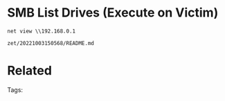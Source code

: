 # SMB List Drives (Execute on Victim)
```
net view \\192.168.0.1
```

` zet/20221003150568/README.md `

# Related


Tags:

    
